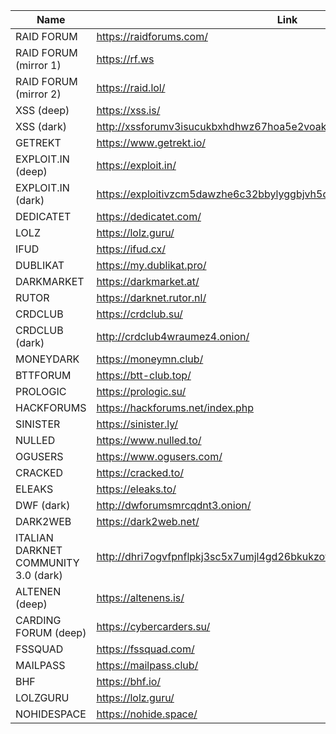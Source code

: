 |Name|Link|
| ------ | ------ |
|RAID FORUM| https://raidforums.com/|
|RAID FORUM (mirror 1)| https://rf.ws|
|RAID FORUM (mirror 2)| https://raid.lol/|
|XSS (deep)| https://xss.is/|
|XSS (dark)| http://xssforumv3isucukbxhdhwz67hoa5e2voakcfkuieq4ch257vsburuid.onion/|
|GETREKT| https://www.getrekt.io/|
|EXPLOIT.IN (deep)| https://exploit.in/|
|EXPLOIT.IN (dark)| https://exploitivzcm5dawzhe6c32bbylyggbjvh5dyvsvb5lkuz5ptmunkmqd.onion/|
|DEDICATET| https://dedicatet.com/|
|LOLZ| https://lolz.guru/|
|IFUD| https://ifud.cx/|
|DUBLIKAT| https://my.dublikat.pro/|
|DARKMARKET| https://darkmarket.at/|
|RUTOR| https://darknet.rutor.nl/|
|CRDCLUB| https://crdclub.su/|
|CRDCLUB (dark)| http://crdclub4wraumez4.onion/|
|MONEYDARK| https://moneymn.club/|
|BTTFORUM| https://btt-club.top/|
|PROLOGIC| https://prologic.su/|
|HACKFORUMS| https://hackforums.net/index.php|
|SINISTER| https://sinister.ly/|
|NULLED| https://www.nulled.to/|
|OGUSERS| https://www.ogusers.com/|
|CRACKED| https://cracked.to/|
|ELEAKS| https://eleaks.to/|
|DWF (dark)| http://dwforumsmrcqdnt3.onion/|
|DARK2WEB| https://dark2web.net/|
|ITALIAN DARKNET COMMUNITY 3.0 (dark)| http://dhri7ogvfpnflpkj3sc5x7umjl4gd26bkukzotbwdy76yjp5qvhjzmqd.onion|
|ALTENEN (deep)| https://altenens.is/|
|CARDING FORUM (deep)| https://cybercarders.su/|
|FSSQUAD| https://fssquad.com/|
|MAILPASS| https://mailpass.club/|
|BHF| https://bhf.io/|
|LOLZGURU| https://lolz.guru/|
|NOHIDESPACE| https://nohide.space/|
